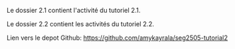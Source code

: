 Le dossier 2.1 contient l'activité du tutoriel 2.1.


Le dossier 2.2 contient les activités du tutoriel 2.2.

Lien vers le depot Github: https://github.com/amykayrala/seg2505-tutorial2
